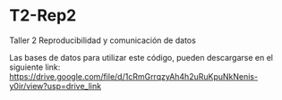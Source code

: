 # T2-Rep2
 Taller 2 Reproducibilidad y comunicación de datos
 
 Las bases de datos para utilizar este código, pueden descargarse en el siguiente link:
 https://drive.google.com/file/d/1cRmGrrqzyAh4h2uRuKpuNkNenis-y0ir/view?usp=drive_link
 
 

